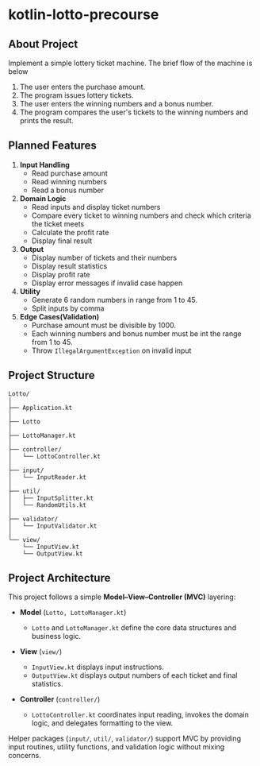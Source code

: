 # kotlin-lotto-precourse

## About Project
Implement a simple lottery ticket machine. The brief flow of the machine is below
1. The user enters the purchase amount.
2. The program issues lottery tickets.
3. The user enters the winning numbers and a bonus number.
4. The program compares the user's tickets to the winning numbers and prints the result.

## Planned Features
1. **Input Handling**
    - Read purchase amount
    - Read winning numbers
    - Read a bonus number
2. **Domain Logic**
    - Read inputs and display ticket numbers
    - Compare every ticket to winning numbers and check which criteria the ticket meets
    - Calculate the profit rate
    - Display final result
3. **Output**
    - Display number of tickets and their numbers
    - Display result statistics
    - Display profit rate
    - Display error messages if invalid case happen
4. **Utility**
    - Generate 6 random numbers in range from 1 to 45.
    - Split inputs by comma
5. **Edge Cases(Validation)**
    - Purchase amount must be divisible by 1000.
    - Each winning numbers and bonus number must be int the range from 1 to 45.
    - Throw `IllegalArgumentException` on invalid input

## Project Structure

    Lotto/
    │
    ├── Application.kt
    │
    ├── Lotto
    │
    ├── LottoManager.kt
    │
    ├── controller/
    │   └── LottoController.kt
    │
    ├── input/
    │   └── InputReader.kt
    │
    ├── util/
    │   ├── InputSplitter.kt
    │   └── RandomUtils.kt
    │
    ├── validator/
    │   └── InputValidator.kt
    │
    └── view/
        └── InputView.kt
        └── OutputView.kt

## Project Architecture

This project follows a simple **Model–View–Controller (MVC)** layering:

- **Model** (`Lotto, LottoManager.kt`)
    - `Lotto` and `LottoManager.kt` define the core data structures and business logic.

- **View** (`view/`)
    - `InputView.kt` displays input instructions.
    - `OutputView.kt` displays output numbers of each ticket and final statistics.

- **Controller** (`controller/`)
    - `LottoController.kt` coordinates input reading, invokes the domain logic, and delegates formatting to the view.

Helper packages (`input/`, `util/`, `validator/`) support MVC by providing input routines, utility functions, and validation logic without mixing concerns.